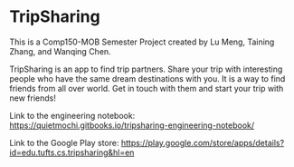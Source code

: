 # TripSharing
This is a Comp150-MOB Semester Project created by Lu Meng, Taining Zhang, and Wanqing Chen.

TripSharing is an app to find trip partners. Share your trip with interesting people who have the same dream destinations with you. It is a way to find friends from all over world. Get in touch with them and start your trip with new friends!

Link to the engineering notebook: https://quietmochi.gitbooks.io/tripsharing-engineering-notebook/

Link to the Google Play store: https://play.google.com/store/apps/details?id=edu.tufts.cs.tripsharing&hl=en
